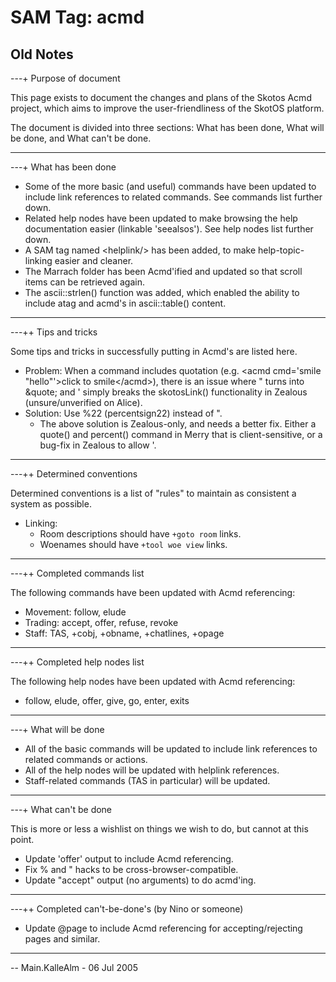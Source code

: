 # SAM Tag: acmd

## Old Notes

---+ Purpose of document

This page exists to document the changes and plans of the Skotos Acmd project, which aims to improve the user-friendliness of the SkotOS platform.

The document is divided into three sections: What has been done, What will be done, and What can't be done.

---

---+ What has been done

   * Some of the more basic (and useful) commands have been updated to include link references to related commands. See commands list further down.
   * Related help nodes have been updated to make browsing the help documentation easier (linkable 'seealsos'). See help nodes list further down.
   * A SAM tag named &lt;helplink/&gt; has been added, to make help-topic-linking easier and cleaner.
   * The Marrach folder has been Acmd'ified and updated so that scroll items can be retrieved again.
   * The ascii::strlen() function was added, which enabled the ability to include atag and acmd's in ascii::table() content.

---

---++ Tips and tricks

Some tips and tricks in successfully putting in Acmd's are listed here.

   * Problem: When a command includes quotation (e.g. &lt;acmd cmd='smile "hello"'&gt;click to smile&lt;/acmd&gt;), there is an issue where " turns into &amp;quote; and ' simply breaks the skotosLink() functionality in Zealous (unsure/unverified on Alice).
   * Solution: Use %22 (percentsign22) instead of ".
      * The above solution is Zealous-only, and needs a better fix. Either a quote() and percent() command in Merry that is client-sensitive, or a bug-fix in Zealous to allow '.

---

---++ Determined conventions

Determined conventions is a list of "rules" to maintain as consistent a system as possible.

   * Linking:
      * Room descriptions should have <code>+goto room</code> links.
      * Woenames should have <code>+tool woe view</code> links.

---

---++ Completed commands list

The following commands have been updated with Acmd referencing:
   
   * Movement: follow, elude
   * Trading: accept, offer, refuse, revoke
   * Staff: TAS, +cobj, +obname, +chatlines, +opage

---

---++ Completed help nodes list

The following help nodes have been updated with Acmd referencing:

   * follow, elude, offer, give, go, enter, exits

---

---+ What will be done

   * All of the basic commands will be updated to include link references to related commands or actions. 
   * All of the help nodes will be updated with helplink references.
   * Staff-related commands (TAS in particular) will be updated.

---

---+ What can't be done

This is more or less a wishlist on things we wish to do, but cannot at this point. 

   * Update 'offer' output to include Acmd referencing.
   * Fix % and " hacks to be cross-browser-compatible.
   * Update "accept" output (no arguments) to do acmd'ing.

---

---++ Completed can't-be-done's (by Nino or someone)

   * Update @page to include Acmd referencing for accepting/rejecting pages and similar.

---

-- Main.KalleAlm - 06 Jul 2005
